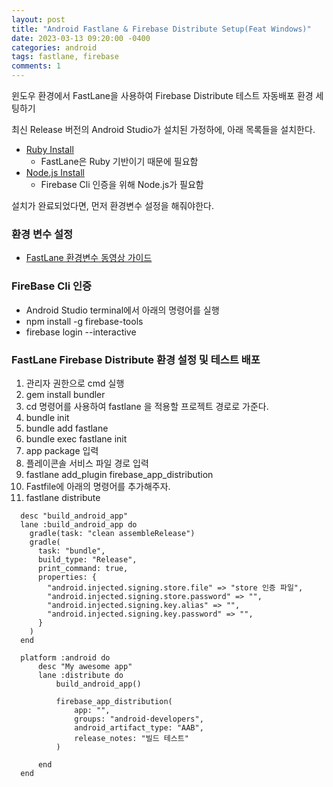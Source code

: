 ```yaml
---
layout: post
title: "Android Fastlane & Firebase Distribute Setup(Feat Windows)"
date: 2023-03-13 09:20:00 -0400 
categories: android
tags: fastlane, firebase
comments: 1
---
```


윈도우 환경에서 FastLane을 사용하여 Firebase Distribute 테스트 자동배포 환경 세팅하기

최신 Release 버전의 Android Studio가 설치된 가정하에, 아래 목록들을 설치한다.

- [Ruby Install](https://rubyinstaller.org/downloads/)
  - FastLane은 Ruby 기반이기 때문에 필요함
- [Node.js Install](https://nodejs.org/en/)
  - Firebase Cli 인증을 위해 Node.js가 필요함

설치가 완료되었다면, 먼저 환경변수 설정을 해줘야한다.

### 환경 변수 설정
- [FastLane 환경변수 동영상 가이드](https://www.youtube.com/watch?v=zYBYegeTNwY)

### FireBase Cli 인증
- Android Studio terminal에서 아래의 명령어를 실행
- npm install -g firebase-tools
- firebase login --interactive

### FastLane Firebase Distribute 환경 설정 및 테스트 배포
1. 관리자 권한으로 cmd 실행
2. gem install bundler
3. cd 명령어를 사용하여 fastlane 을 적용할 프로젝트 경로로 가준다.
4. bundle init
5. bundle add fastlane
6. bundle exec fastlane init
7. app package 입력
8. 플레이콘솔 서비스 파일 경로 입력
9. fastlane add_plugin firebase_app_distribution
10. Fastfile에 아래의 명령어를 추가해주자.
11. fastlane distribute

```
  desc "build_android_app"
  lane :build_android_app do
    gradle(task: "clean assembleRelease")
    gradle(
      task: "bundle",
      build_type: "Release",
      print_command: true,
      properties: {
        "android.injected.signing.store.file" => "store 인증 파일",
        "android.injected.signing.store.password" => "",
        "android.injected.signing.key.alias" => "",
        "android.injected.signing.key.password" => "",
      }
    )
  end

  platform :android do
      desc "My awesome app"
      lane :distribute do
          build_android_app()

          firebase_app_distribution(
              app: "",
              groups: "android-developers",
              android_artifact_type: "AAB",
              release_notes: "빌드 테스트"
          )

      end
  end
```

